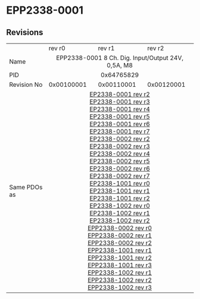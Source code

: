 # EPP2338-0001

## Revisions
<table>
<tr>
<td></td>
<td>rev r0</td>
<td>rev r1</td>
<td>rev r2</td>
</tr>
<tr>
<td>Name</td>
<td colspan=3 align="center">EPP2338-0001 8 Ch. Dig. Input/Output 24V, 0,5A, M8</td>
</tr>
<tr>
<td>PID</td>
<td colspan=3 align="center">0x64765829</td>
</tr>
<tr>
<td>Revision No</td>
<td>0x00100001</td>
<td>0x00110001</td>
<td>0x00120001</td>
</tr>
<tr>
<td>Same PDOs as</td>
<td colspan=3 align="center"><a href="EP2338-0001.md">EP2338-0001 rev r2</a><br/><a href="EP2338-0001.md">EP2338-0001 rev r3</a><br/><a href="EP2338-0001.md">EP2338-0001 rev r4</a><br/><a href="EP2338-0001.md">EP2338-0001 rev r5</a><br/><a href="EP2338-0001.md">EP2338-0001 rev r6</a><br/><a href="EP2338-0001.md">EP2338-0001 rev r7</a><br/><a href="EP2338-0002.md">EP2338-0002 rev r2</a><br/><a href="EP2338-0002.md">EP2338-0002 rev r3</a><br/><a href="EP2338-0002.md">EP2338-0002 rev r4</a><br/><a href="EP2338-0002.md">EP2338-0002 rev r5</a><br/><a href="EP2338-0002.md">EP2338-0002 rev r6</a><br/><a href="EP2338-0002.md">EP2338-0002 rev r7</a><br/><a href="EP2338-1001.md">EP2338-1001 rev r0</a><br/><a href="EP2338-1001.md">EP2338-1001 rev r1</a><br/><a href="EP2338-1001.md">EP2338-1001 rev r2</a><br/><a href="EP2338-1002.md">EP2338-1002 rev r0</a><br/><a href="EP2338-1002.md">EP2338-1002 rev r1</a><br/><a href="EP2338-1002.md">EP2338-1002 rev r2</a><br/><a href="EPP2338-0002.md">EPP2338-0002 rev r0</a><br/><a href="EPP2338-0002.md">EPP2338-0002 rev r1</a><br/><a href="EPP2338-0002.md">EPP2338-0002 rev r2</a><br/><a href="EPP2338-1001.md">EPP2338-1001 rev r1</a><br/><a href="EPP2338-1001.md">EPP2338-1001 rev r2</a><br/><a href="EPP2338-1001.md">EPP2338-1001 rev r3</a><br/><a href="EPP2338-1002.md">EPP2338-1002 rev r1</a><br/><a href="EPP2338-1002.md">EPP2338-1002 rev r2</a><br/><a href="EPP2338-1002.md">EPP2338-1002 rev r3</a></td>
</tr>
</table>

